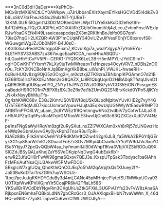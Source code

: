 =*=3nC0d3dH3aDer==*XePhCb-MCx8rzMXi6NCtLCY0AWkpw_u7JrUbbsnEXlzXaymEYlksHGCVDd5i4dikZv3b9LxSkV74rFheJkSGu29ulxf6T-YjUBeT-13KML0IzRl5lOgmt1J3DI2MOKenQhHLWjs1TUYe5kkKcD32efezt9h-lb1R2dHkgJTQzGtJGlPhLnDOiXAltRrZGtjIb0inumiVdj4zLccuZvtimFnscWExlpRJwYoaOKEfk4I49Lsseiceaspcdqe2X3m2RKIhhBoJblfx0SG7qnf-79iaQ7hqGI-2LKZQR-AW3P1mCUqMY340vlUZwJIfVesF0hjYC6bxrovfS8-WGuwgmWgJZJOb0M9Y-B4J0sC-nKGlS3savPeoVC9drqppQFixm7_KCvuIKgi7a_waaY3gypA7yYo9EYq-8LE1HYSV33ABS7zu367ougcEaaNCDA_numHhuABQDU-htLGaxHhYtCxFV5Pf--CERK1-7YQ1KX6LeL3B-H5mMPYL-JYdIC9im7-ogHOCwKhTYYlxmY7kLXy9juTwMWreapvTxHnzaes4OcytVRV7_nDBls2nO0rOu_7cKY2KNCBoNnXJq8BmKgrXkB8be_uWuhPi_VWJKL-hwaeRHi-6cBuIHUQv8zig9OjG5zGOrg2H_m0dztxjiZTK9zraZBNbnpIKPGAmnO7d21BDZ6Bf0a1Ir479iX0EJNNm2sG8QAZX_lJ9R1QbgUqrrD2HiBA0q8TfstqUlvnD1pQR60BlKq0U8qawtlY0_ZNYyT5JPNZDWztG0Bi7ykVCO35EiGN7PcsqyeE8oaBqddH9RO1O1ni7t8PX6z8XJ3eZfkr7at1bZUmOQ2SN8rxKckd0YPo5JjlKYc_Nk4xNsyyBhMujTfs-0g4zhKWiC68v_E3QJ2KmrUS0VBWf8qUSkQlJpdNjzitwYUvKHE2g7vyY4GU7aTE6YRqMJlD7kiqcUsmrosVpuwHJujta3EqKwUqUGNWyWtEaswR1MPT0ARtBTmPFC8LW_uLam_2q6YWEz1f9QmtnngwhNo2tvdbiV7yCofwTJJLa3iSnH5AUPZqGq6Fys5iaMTqVGM1tosWIE3twvUjCm63c63QZXCzxXjdCVV4NzF-pe1nsFNg9aWyHRqVm8zgf2uRySXut_nxZZi7WXCAm0xVt8rRj57cUNGwzHceNWq9eGbmUevvGAy0jvkRph3TnarR3uITpRi-lGAEz88b_FilkSVmKAeVrYcPRdKMIv1tQZiw4ri2gr6JLB_fa5WkA2BP6Y4jGEryk3G1sp88arWrfvIGzSDuacfFoEZcSOv7MKpi4bCsix6ukYYoYW9dJVc3xcYGlSu5YbjyJ72pcQvQQbW4au_hyfmumlIJiB0dWnpf1Kva3VbjVXZSkROGuQ9XSlCZdJBSyQALaKhejZaY5SVeCKgipNqDwgG4ubEak6b1-erwR23JfuQH0rFwWI98gmaSQxov7QEJ3e_KxspUTpSak3Tbdysc1ba6IAhhFzMFsiAufNsaCjiU3AkwW5PMwFDO0-8RxgIcW7xgIUQq_QhdKthiQhCGJEq7o5fsM2qAVpjtkQsfXUuey2fY-Ja53BuKdDTarTrsZG9h7uyWSOUz-1fpej7pcJuJgKKHDYCduBy3d4mLGANe45pMHnjcePIytefSU1MWkpUCva93U0TXplWwKPViXGjmYlr5CoajPR6k42TflaLh586-YKSullBrRVCdDbYNgvRm3OKgUhUsZtkGFXkl_3UGPvUYfs23vFvW8zAnaSARjkpxnEN6mhaFQBkbLdNN7gbCRcGcr3_OJAAXiqpxBHbN7tvaVaWm_X_46dHQ-wN60-77ya8LT5pveCu6wrrCfWLzWtOJlyA==